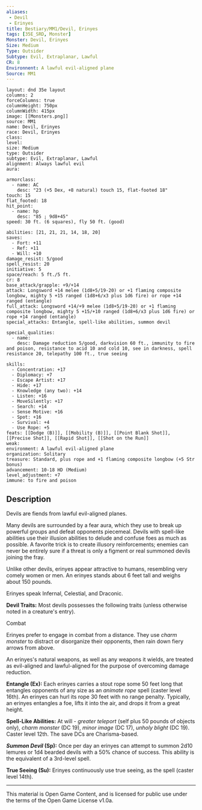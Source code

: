 ```yaml
---
aliases:
 - Devil
 - Erinyes
title: Bestiary/MM1/Devil, Erinyes
tags: [35E_SRD, Monster]
Monster: Devil, Erinyes
Size: Medium
Type: Outsider
Subtype: Evil, Extraplanar, Lawful
CR: 8
Environnent: A lawful evil-aligned plane
Source: MM1
---
```


```statblock
layout: dnd 35e layout
columns: 2
forceColumns: true
columnHeight: 750px
columnWidth: 415px
image: [[Monsters.png]]
source: MM1
name: Devil, Erinyes
race: Devil, Erinyes
class: 
level: 
size: Medium
type: Outsider
subtype: Evil, Extraplanar, Lawful
alignment: Always lawful evil
aura: 

armorclass:
  - name: AC
    desc: "23 (+5 Dex, +8 natural) touch 15, flat-footed 18"
touch: 15
flat_footed: 18
hit_point:
  - name: hp
    desc: "85 ; 9d8+45"
speed: 30 ft. (6 squares), fly 50 ft. (good)

abilities: [21, 21, 21, 14, 18, 20]
saves:
  - Fort: +11
  - Ref: +11
  - Will: +10
damage_resist: 5/good
spell_resist: 20
initiative: 5
space/reach: 5 ft./5 ft.
cr: 8
base_attack/grapple: +9/+14
attack: Longsword +14 melee (1d8+5/19-20) or +1 flaming composite longbow, mighty 5 +15 ranged (1d8+6/x3 plus 1d6 fire) or rope +14 ranged (entangle)
full_attack: Longsword +14/+9 melee (1d8+5/19-20) or +1 flaming composite longbow, mighty 5 +15/+10 ranged (1d8+6/x3 plus 1d6 fire) or rope +14 ranged (entangle)
special_attacks: Entangle, spell-like abilities, summon devil

special_qualities:
  - name: 
    desc: Damage reduction 5/good, darkvision 60 ft., immunity to fire and poison, resistance to acid 10 and cold 10, see in darkness, spell resistance 20, telepathy 100 ft., true seeing

skills:
  - Concentration: +17
  - Diplomacy: +7
  - Escape Artist: +17
  - Hide: +17
  - Knowledge (any two): +14
  - Listen: +16
  - MoveSilently: +17
  - Search: +14
  - Sense Motive: +16
  - Spot: +16
  - Survival: +4
  - Use Rope: +5
feats: [[Dodge (B)]], [[Mobility (B)]], [[Point Blank Shot]], [[Precise Shot]], [[Rapid Shot]], [[Shot on the Run]]
weak: 
environment: A lawful evil-aligned plane
organization: Solitary
treasure: Standard, plus rope and +1 flaming composite longbow (+5 Str bonus)
advancement: 10-18 HD (Medium)
level_adjustment: +7
immune: to fire and poison
```

## Description

<p>Devils are fiends from lawful evil-aligned planes.</p>
<p>Many devils are surrounded by a fear aura, which they use to break up powerful groups and defeat opponents piecemeal. Devils with spell-like abilities use their illusion abilities to delude and confuse foes as much as possible. A favorite trick is to create illusory reinforcements; enemies can never be entirely sure if a threat is only a figment or real summoned devils joining the fray.</p>
<p>Unlike other devils, erinyes appear attractive to humans, resembling very comely women or men. An erinyes stands about 6 feet tall and weighs about 150 pounds.</p>
<p>Erinyes speak Infernal, Celestial, and Draconic.</p>
<p>
            <b>Devil Traits:</b> Most devils possesses the following traits (unless otherwise noted in a creature's entry).</p>
<p>Combat</p>
<p>Erinyes prefer to engage in combat from a distance. They use <i>charm monster</i> to distract or disorganize their opponents, then rain down fiery arrows from above.</p>
<p>An erinyes's natural weapons, as well as any weapons it wields, are treated as evil-aligned and lawful-aligned for the purpose of overcoming damage reduction.</p>
<p>
            <b>Entangle (Ex):</b> Each erinyes carries a stout rope some 50 feet long that entangles opponents of any size as an <i>animate rope</i> spell (caster level 16th). An erinyes can hurl its rope 30 feet with no range penalty. Typically, an erinyes entangles a foe, lifts it into the air, and drops it from a great height.</p>
<p>
            <b>Spell-Like Abilities:</b> At will - <i>greater teleport</i> (self plus 50 pounds of objects only), <i>charm monster</i> (DC 19), <i>minor image</i> (DC 17), <i>unholy blight</i> (DC 19). Caster level 12th. The save DCs are Charisma-based.</p>
<p>
            <b>
              <i>Summon Devil</i> (Sp):</b> Once per day an erinyes can attempt to summon 2d10 lemures or 1d4 bearded devils with a 50% chance of success. This ability is the equivalent of a 3rd-level spell.</p>
<p>
            <b>True Seeing (Su):</b> Erinyes continuously use true seeing, as the spell (caster level 14th).</p>

---

This material is Open Game Content, and is licensed for public use under
the terms of the Open Game License v1.0a.

